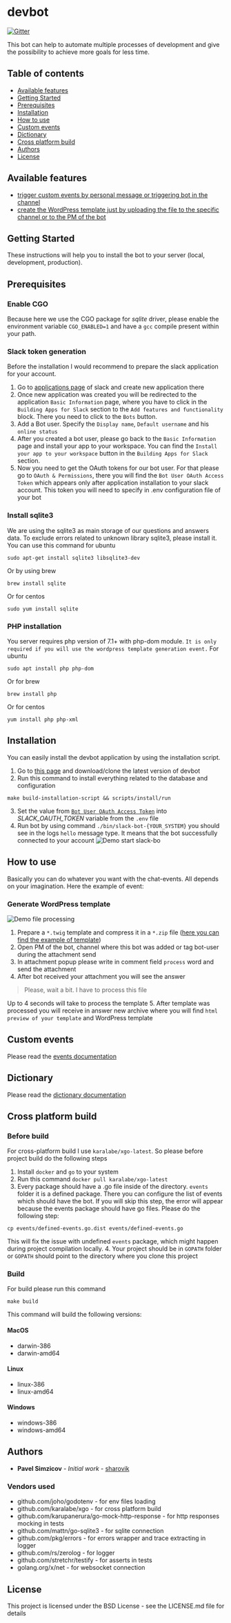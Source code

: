 # devbot
[![Gitter](https://badges.gitter.im/devbot-tool/community.svg)](https://gitter.im/devbot-tool/community?utm_source=badge&utm_medium=badge&utm_campaign=pr-badge)

This bot can help to automate multiple processes of development and give the possibility to achieve more goals for less time.

## Table of contents
- [Available features](#generate-wordpress-template)
- [Getting Started](#getting-started)
- [Prerequisites](#prerequisites)
- [Installation](#installation)
- [How to use](#how-to-use)
- [Custom events](#custom-events)
- [Dictionary](#dictionary)
- [Cross platform build](#cross-platform-build)
- [Authors](#authors)
- [License](#license)

## Available features
* [trigger custom events by personal message or triggering bot in the channel](documentation/events.md)
* [create the WordPress template just by uploading the file to the specific channel or to the PM of the bot](#generate-wordpress-template)

## Getting Started

These instructions will help you to install the bot to your server (local, development, production).

## Prerequisites

### Enable CGO
Because here we use the CGO package for *sqlite* driver, please enable the environment variable `CGO_ENABLED=1` and have a `gcc` compile present within your path.

### Slack token generation
Before the installation I would recommend to prepare the slack application for your account. 
1. Go to [applications page](https://api.slack.com/apps?new_classic_app=1) of slack and create new application there
2. Once new application was created you will be redirected to the application `Basic Information` page, where you have to click in the `Building Apps for Slack` section to the `Add features and functionality` block. There you need to click to the `Bots` button.
3. Add a Bot user. Specify the `Display name`, `Default username` and his `online status`
4. After you created a bot user, please go back to the `Basic Information` page and install your app to your workspace. You can find the `Install your app to your workspace` button in the `Building Apps for Slack` section.
5. Now you need to get the OAuth tokens for our bot user. For that please go to `OAuth & Permissions`, there you will find the `Bot User OAuth Access Token` which appears only after application installation to your slack account. This token you will need to specify in .env configuration file of your bot

### Install sqlite3
We are using the sqlite3 as main storage of our questions and answers data. To exclude errors related to unknown library sqlite3, please install it.
You can use this command for ubuntu
```
sudo apt-get install sqlite3 libsqlite3-dev
```
Or by using brew
```
brew install sqlite
```
Or for centos
```
sudo yum install sqlite
```

### PHP installation
You server requires php version of 7.1+ with php-dom module. `It is only required if you will use the wordpress template generation event.`
For ubuntu
```
sudo apt install php php-dom
```
Or for brew
```
brew install php
```
Or for centos
```
yum install php php-xml
```
## Installation
You can easily install the devbot application by using the installation script.

1. Go to [this page](https://github.com/sharovik/devbot) and download/clone the latest version of devbot
2. Run this command to install everything related to the database and configuration
``` 
make build-installation-script && scripts/install/run
```
3. Set the value from [`Bot User OAuth Access Token`](#slack-token-generation) into *SLACK_OAUTH_TOKEN* variable from the `.env` file
4. Run bot by using command `./bin/slack-bot-{YOUR_SYSTEM}` you should see in the logs `hello` message type. It means that the bot successfully connected to your account
![Demo start slack-bo](documentation/images/start-slack-bot.gif)

## How to use
Basically you can do whatever you want with the chat-events. All depends on your imagination. Here the example of event:

### Generate WordPress template
![Demo file processing](documentation/images/demo-file-processing.gif)
1. Prepare a `*.twig` template and compress it in a `*.zip` file ([here you can find the example of template](https://github.com/sharovik/themer)) 
2. Open PM of the bot, channel where this bot was added or tag bot-user during the attachment send
3. In attachment popup please write in comment field `process` word and send the attachment
4. After bot received your attachment you will see the answer
 >Please, wait a bit. I have to process this file
 
 Up to 4 seconds will take to process the template
5. After template was processed you will receive in answer new archive where you will find `html preview of your template` and WordPress template

## Custom events
Please read the [events documentation](documentation/events.md)

## Dictionary
Please read the [dictionary documentation](documentation/dictionary.md)

## Cross platform build

### Before build
For cross-platform build I use `karalabe/xgo-latest`. So please before project build do the following steps
1. Install `docker` and `go` to your system
2. Run this command `docker pull karalabe/xgo-latest`
3. Every package should have a .go file inside of the directory. `events` folder it is a defined package. There you can configure the list of events which should have the bot. If you will skip this step, the error will appear because the events package should have go files. Please do the following step:
```
cp events/defined-events.go.dist events/defined-events.go
```
This will fix the issue with undefined `events` package, which might happen during project compilation locally.
4. Your project should be in `GOPATH` folder or `GOPATH` should point to the directory where you clone this project

### Build
For build please run this command
``` 
make build
```
This command will build the following versions:
#### MacOS
- darwin-386
- darwin-amd64
#### Linux
- linux-386
- linux-amd64
#### Windows
- windows-386
- windows-amd64

## Authors

* **Pavel Simzicov** - *Initial work* - [sharovik](https://github.com/sharovik)

### Vendors used
* github.com/joho/godotenv - for env files loading
* github.com/karalabe/xgo - for cross platform build
* github.com/karupanerura/go-mock-http-response - for http responses mocking in tests
* github.com/mattn/go-sqlite3 - for sqlite connection
* github.com/pkg/errors - for errors wrapper and trace extracting in logger
* github.com/rs/zerolog - for logger
* github.com/stretchr/testify - for asserts in tests
* golang.org/x/net - for websocket connection

## License
This project is licensed under the BSD License - see the LICENSE.md file for details
